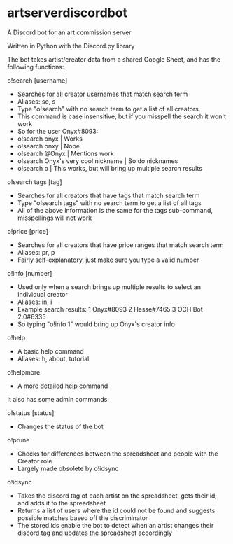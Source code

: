 # artserverdiscordbot
A Discord bot for an art commission server 

Written in Python with the Discord.py library

The bot takes artist/creator data from a shared Google Sheet, and has the following functions:

o!search [username]
- Searches for all creator usernames that match search term
- Aliases: se, s
- Type "o!search" with no search term to get a list of all creators
- This command is case insensitive, but if you misspell the search it won't work
- So for the user Onyx#8093:
- o!search onyx | Works
- o!search onxy | Nope
- o!search @Onyx | Mentions work
- o!search Onyx's very cool nickname | So do nicknames
- o!search o | This works, but will bring up multiple search results

o!search tags [tag]
- Searches for all creators that have tags that match search term
- Type "o!search tags" with no search term to get a list of all tags
- All of the above information is the same for the tags sub-command, misspellings will not work

o!price [price]
- Searches for all creators that have price ranges that match search term
- Aliases: pr, p
- Fairly self-explanatory, just make sure you type a valid number

o!info [number]
- Used only when a search brings up multiple results to select an individual creator
- Aliases: in, i
- Example search results:
1 Onyx#8093
2 Hesse#7465
3 OCH Bot 2.0#6335
- So typing "o!info 1" would bring up Onyx's creator info

o!help
- A basic help command
- Aliases: h, about, tutorial

o!helpmore
- A more detailed help command

It also has some admin commands:

o!status [status]
- Changes the status of the bot

o!prune 
- Checks for differences between the spreadsheet and people with the Creator role
- Largely made obsolete by o!idsync

o!idsync
- Takes the discord tag of each artist on the spreadsheet, gets their id, and adds it to the spreadsheet
- Returns a list of users where the id could not be found and suggests possible matches based off the discriminator
- The stored ids enable the bot to detect when an artist changes their discord tag and updates the spreadsheet accordingly


